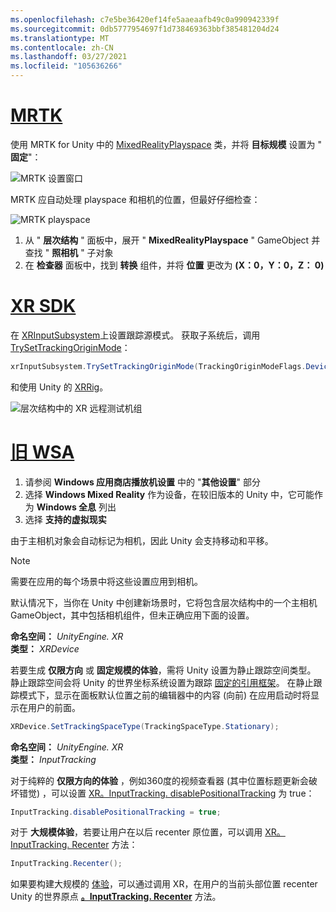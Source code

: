 ```yaml
---
ms.openlocfilehash: c7e5be36420ef14fe5aaeaafb49c0a990942339f
ms.sourcegitcommit: 0db5777954697f1d738469363bbf385481204d24
ms.translationtype: MT
ms.contentlocale: zh-CN
ms.lasthandoff: 03/27/2021
ms.locfileid: "105636266"
---
```

# <a name="mrtk"></a>[MRTK](#tab/mrtk)
<!-- NEVER CHANGE THE ABOVE LINE! -->

使用 MRTK for Unity 中的 [MixedRealityPlayspace](https://docs.microsoft.com/dotnet/api/microsoft.mixedreality.toolkit.mixedrealityplayspace) 类，并将 **目标规模** 设置为 " **固定**"：

![MRTK 设置窗口](../../images/mrtk-target-scale.png)

MRTK 应自动处理 playspace 和相机的位置，但最好仔细检查：

![MRTK playspace](../../images/mrtk-playspace.png)

1. 从 " **层次结构** " 面板中，展开 " **MixedRealityPlayspace** " GameObject 并查找 " **照相机** " 子对象
2. 在 **检查器** 面板中，找到 **转换** 组件，并将 **位置** 更改为 **(X：0，Y：0，Z： 0)**

# <a name="xr-sdk"></a>[XR SDK](#tab/xr)
<!-- NEVER CHANGE THE ABOVE LINE! -->

在 [XRInputSubsystem](https://docs.unity3d.com/Documentation/ScriptReference/XR.XRInputSubsystem.html)上设置跟踪源模式。 获取子系统后，调用 [TrySetTrackingOriginMode](https://docs.unity3d.com/Documentation/ScriptReference/XR.XRInputSubsystem.TrySetTrackingOriginMode.html)：

```cs
xrInputSubsystem.TrySetTrackingOriginMode(TrackingOriginModeFlags.Device);
```

和使用 Unity 的 [XRRig](https://docs.unity3d.com/Manual/configuring-project-for-xr.html)。

![层次结构中的 XR 远程测试机组](../../images/xrsdk-xrrig.png)

# <a name="legacy-wsa"></a>[旧 WSA](#tab/wsa)
<!-- NEVER CHANGE THE ABOVE LINE! -->

1. 请参阅 **Windows 应用商店播放机设置** 中的 "**其他设置**" 部分
2. 选择 **Windows Mixed Reality** 作为设备，在较旧版本的 Unity 中，它可能作为 **Windows 全息** 列出
3. 选择 **支持的虚拟现实**

由于主相机对象会自动标记为相机，因此 Unity 会支持移动和平移。

>[!NOTE]
>需要在应用的每个场景中将这些设置应用到相机。
>
>默认情况下，当你在 Unity 中创建新场景时，它将包含层次结构中的一个主相机 GameObject，其中包括相机组件，但未正确应用下面的设置。

**命名空间：** *UnityEngine. XR*<br>
**类型：** *XRDevice*

若要生成 **仅限方向** 或 **固定规模的体验**，需将 Unity 设置为静止跟踪空间类型。 静止跟踪空间会将 Unity 的世界坐标系统设置为跟踪 [固定的引用框架](../../../../design/coordinate-systems.md#spatial-coordinate-systems)。 在静止跟踪模式下，显示在面板默认位置之前的编辑器中的内容 (向前) 在应用启动时将显示在用户的前面。

```cs
XRDevice.SetTrackingSpaceType(TrackingSpaceType.Stationary);
```

**命名空间：** *UnityEngine. XR*<br>
**类型：** *InputTracking*

对于纯粹的 **仅限方向的体验** ，例如360度的视频查看器 (其中位置标题更新会破坏错觉) ，可以设置 [XR。InputTracking. disablePositionalTracking](https://docs.unity3d.com/ScriptReference/XR.InputTracking-disablePositionalTracking.html) 为 true：

```cs
InputTracking.disablePositionalTracking = true;
```

对于 **大规模体验**，若要让用户在以后 recenter 原位置，可以调用 [XR。InputTracking. Recenter](https://docs.unity3d.com/ScriptReference/XR.InputTracking.Recenter.html) 方法：

```cs
InputTracking.Recenter();
```

如果要构建大规模的 [体验](../../../../design/coordinate-systems.md)，可以通过调用 XR，在用户的当前头部位置 recenter Unity 的世界原点 **[。InputTracking. Recenter](https://docs.unity3d.com/ScriptReference/XR.InputTracking.Recenter.html)** 方法。
